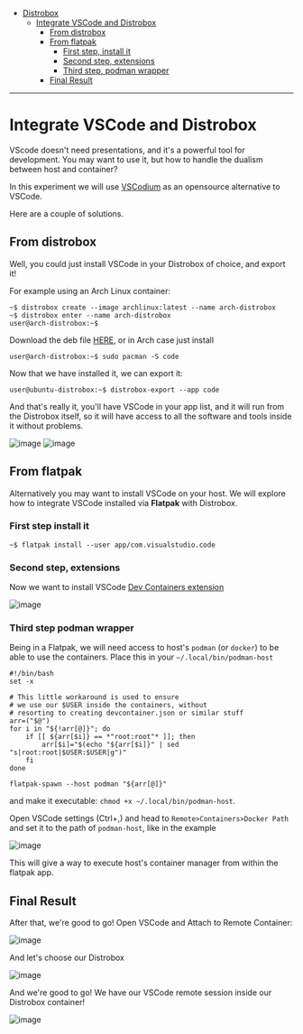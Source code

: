- [Distrobox](../README.md)
  - [Integrate VSCode and Distrobox](#integrate-vscode-and-distrobox)
    - [From distrobox](#from-distrobox)
    - [From flatpak](#from-flatpak)
      - [First step, install it](#first-step-install-it)
      - [Second step, extensions](#second-step-extensions)
      - [Third step, podman wrapper](#third-step-podman-wrapper)
    - [Final Result](#final-result)

---

# Integrate VSCode and Distrobox

VScode doesn't need presentations, and it's a powerful tool for development.
You may want to use it, but how to handle the dualism between host and container?

In this experiment we will use [VSCodium](https://vscodium.com/) as an opensource
alternative to VSCode.

Here are a couple of solutions.

## From distrobox

Well, you could just install VSCode in your Distrobox of choice, and export it!

For example using an Arch Linux container:

```shell
~$ distrobox create --image archlinux:latest --name arch-distrobox
~$ distrobox enter --name arch-distrobox
user@arch-distrobox:~$
```

Download the deb file
[HERE](https://github.com/VSCodium/vscodium/releases), or in Arch case just install

```shell
user@arch-distrobox:~$ sudo pacman -S code
```

Now that we have installed it, we can export it:

```shell
user@ubuntu-distrobox:~$ distrobox-export --app code
```

And that's really it, you'll have VSCode in your app list, and it will run from
the Distrobox itself, so it will have access to all the software and tools inside
it without problems.

![image](https://user-images.githubusercontent.com/598882/149206335-1a2d0edd-8b2f-437d-aae0-44b9723d2c30.png)
![image](https://user-images.githubusercontent.com/598882/149206414-56bdbc5a-3728-45ef-8dd4-2e168a0d7ccc.png)

## From flatpak

Alternatively you may want to install VSCode on your host. We will explore how
to integrate VSCode installed via **Flatpak** with Distrobox.

### First step install it

```shell
~$ flatpak install --user app/com.visualstudio.code
```

### Second step, extensions

Now we want to install VSCode [Dev Containers extension](https://marketplace.visualstudio.com/items?itemName=ms-vscode-remote.remote-containers)

![image](https://user-images.githubusercontent.com/598882/149207447-76a82e91-dd3f-43fa-8c52-9c2e85ae8fee.png)

### Third step podman wrapper

Being in a Flatpak, we will need access to host's `podman` (or `docker`) to be
able to use the containers. Place this in your `~/.local/bin/podman-host`

```shell
#!/bin/bash
set -x

# This little workaround is used to ensure
# we use our $USER inside the containers, without
# resorting to creating devcontainer.json or similar stuff
arr=("$@")
for i in "${!arr[@]}"; do
    if [[ ${arr[$i]} == *"root:root"* ]]; then
        arr[$i]="$(echo "${arr[$i]}" | sed "s|root:root|$USER:$USER|g")"
    fi
done

flatpak-spawn --host podman "${arr[@]}"
```

and make it executable: `chmod +x ~/.local/bin/podman-host`.

Open VSCode settings (Ctrl+,) and head to `Remote>Containers>Docker Path` and
set it to the path of `podman-host`, like in the example

![image](https://user-images.githubusercontent.com/598882/149208525-5ad630c9-fcbc-4ee6-9d77-e50d2c782a56.png)

This will give a way to execute host's container manager from within the
flatpak app.

## Final Result

After that, we're good to go! Open VSCode and Attach to Remote Container:

![image](https://user-images.githubusercontent.com/598882/149210561-2f1839ae-9a57-42fc-a122-21652588e327.png)

And let's choose our Distrobox

![image](https://user-images.githubusercontent.com/598882/149210690-8bcb9a0d-1dc5-4937-9494-8c6aa6b26fd5.png)

And we're good to go! We have our VSCode remote session inside our Distrobox container!

![image](https://user-images.githubusercontent.com/598882/149210881-749a8146-c69d-4382-bbef-91e4b477b7ba.png)

